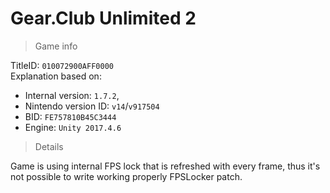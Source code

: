 # Gear.Club Unlimited 2

> Game info

TitleID: `010072900AFF0000`<br>
Explanation based on:
- Internal version: `1.7.2`, 
- Nintendo version ID: `v14`/`v917504`
- BID: `FE757810B45C3444`
- Engine: `Unity 2017.4.6`

> Details

Game is using internal FPS lock that is refreshed with every frame, thus it's not possible to write working properly FPSLocker patch.
